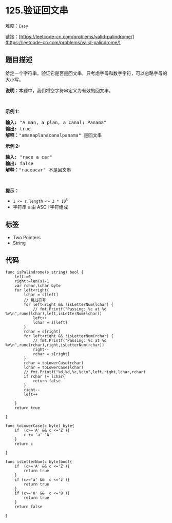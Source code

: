 # 125.验证回文串

难度：`Easy`

 链接：[https://leetcode-cn.com/problems/valid-palindrome/](https://leetcode-cn.com/problems/valid-palindrome/)

## 题目描述

<p>给定一个字符串，验证它是否是回文串，只考虑字母和数字字符，可以忽略字母的大小写。</p>

<p><strong>说明：</strong>本题中，我们将空字符串定义为有效的回文串。</p>

<p> </p>

<p><strong>示例 1:</strong></p>

<pre>
<strong>输入:</strong> "A man, a plan, a canal: Panama"
<strong>输出:</strong> true
<strong>解释：</strong>"amanaplanacanalpanama" 是回文串
</pre>

<p><strong>示例 2:</strong></p>

<pre>
<strong>输入:</strong> "race a car"
<strong>输出:</strong> false
<strong>解释：</strong>"raceacar" 不是回文串
</pre>

<p> </p>

<p><strong>提示：</strong></p>

<ul>
	<li><code>1 <= s.length <= 2 * 10<sup>5</sup></code></li>
	<li>字符串 <code>s</code> 由 ASCII 字符组成</li>
</ul>

## 标签

 - Two Pointers 
 - String 

## 代码

```golang
func isPalindrome(s string) bool {
    left:=0
    right:=len(s)-1
    var rchar,lchar byte 
    for left<right{
        lchar = s[left]
        // 跳过符号
        for left<right && !isLetterNum(lchar) {
            // fmt.Printf("Passing: %c at %d %v\n",rune(lchar),left,isLetterNum(lchar))
            left++
            lchar = s[left]
        }
        rchar = s[right]
        for left<right && !isLetterNum(rchar) {
            // fmt.Printf("Passing: %c at %d %v\n",rune(rchar),right,isLetterNum(rchar))
            right--
            rchar = s[right]
        }
        rchar = toLowerCase(rchar)
        lchar = toLowerCase(lchar)
        // fmt.Printf("%d,%d,%c,%c\n",left,right,lchar,rchar)
        if rchar != lchar{
            return false
        }
        right--
        left++

    }
    return true

}

func toLowerCase(c byte) byte{
    if  (c>='A' && c <='Z'){
        c += 'a'-'A'
    }
    return c

}

func isLetterNum(c byte)bool{
    if  (c>='A' && c <='Z'){
        return true
    }
    if (c>='a' &&  c <='z'){
        return true
    }
    if (c>='0' &&  c <='9'){
        return true
    }
    return false

}
```